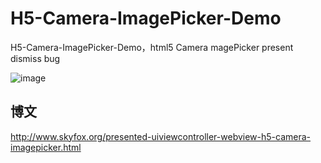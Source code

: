 # H5-Camera-ImagePicker-Demo
H5-Camera-ImagePicker-Demo，html5 Camera magePicker present dismiss bug

![image](https://raw.githubusercontent.com/shaojiankui/H5-Camera-ImagePicker-Demo/master/demo.png)


## 博文
http://www.skyfox.org/presented-uiviewcontroller-webview-h5-camera-imagepicker.html